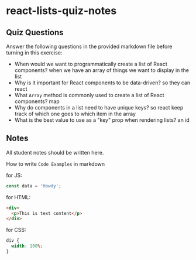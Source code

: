 # react-lists-quiz-notes

## Quiz Questions

Answer the following questions in the provided markdown file before turning in this exercise:

- When would we want to programmatically create a list of React components?
  when we have an array of things we want to display in the list
- Why is it important for React components to be data-driven?
  so they can react
- What `Array` method is commonly used to create a list of React components?
  map
- Why do components in a list need to have unique keys?
  so react keep track of which one goes to which item in the array
- What is the best value to use as a "key" prop when rendering lists?
  an id

## Notes

All student notes should be written here.

How to write `Code Examples` in markdown

for JS:

```javascript
const data = 'Howdy';
```

for HTML:

```html
<div>
  <p>This is text content</p>
</div>
```

for CSS:

```css
div {
  width: 100%;
}
```
